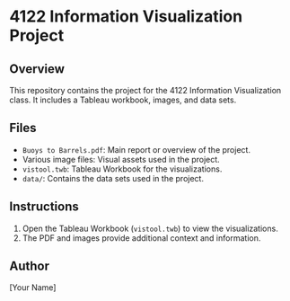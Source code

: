 # 4122 Information Visualization Project

## Overview

This repository contains the project for the 4122 Information Visualization class. It includes a Tableau workbook, images, and data sets.

## Files

- `Buoys to Barrels.pdf`: Main report or overview of the project.
- Various image files: Visual assets used in the project.
- `vistool.twb`: Tableau Workbook for the visualizations.
- `data/`: Contains the data sets used in the project.

## Instructions

1. Open the Tableau Workbook (`vistool.twb`) to view the visualizations.
2. The PDF and images provide additional context and information.

## Author

[Your Name]


